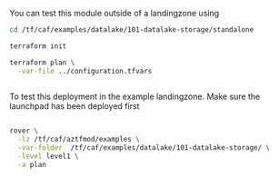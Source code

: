 You can test this module outside of a landingzone using

```bash
cd /tf/caf/examples/datalake/101-datalake-storage/standalone

terraform init

terraform plan \
  -var-file ../configuration.tfvars 
  
```

To test this deployment in the example landingzone. Make sure the launchpad has been deployed first

```bash

rover \
  -lz /tf/caf/aztfmod/examples \
  -var-folder  /tf/caf/examples/datalake/101-datalake-storage/ \
  -level level1 \
  -a plan

```